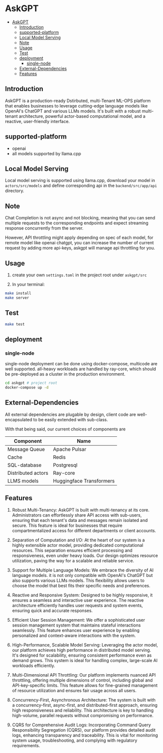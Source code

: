 # AskGPT

- [AskGPT](#askgpt)
  - [Introduction](#introduction)
  - [supported-platform](#supported-platform)
  - [Local Model Serving](#local-model-serving)
  - [Note](#note)
  - [Usage](#usage)
  - [Test](#test)
  - [deployment](#deployment)
    - [single-node](#single-node)
  - [External-Dependencies](#external-dependencies)
  - [Features](#features)


## Introduction

AskGPT is a production-ready Dstirbuted, multi-Tenant ML-OPS platform that enables businesses to leverage cutting-edge language models like OpenAI's ChatGPT and various LLMs models. It's built with a robust multi-tenant architecture, powerful actor-based computational model, and a reactive, user-friendly interface.



## supported-platform

* openai
* all models supported by llama.cpp

## Local Model Serving

Local model serving is supported using llama.cpp, download your model in
`actors/src/models`
and define corresponding api in the `backend/src/app/api` directory.

## Note

Chat Completion is not async and not blocking, meaning that you can send multiple requests to the corresponding endpoints and expect streaming response concurrently from the server.

However, API throttling might apply depending on spec of each model, for remote model like openai chatgpt, you can increase the number of current request by adding more api-keys, askgpt will  manage api throttling for you.  

## Usage

1. create your own `settings.toml` in the project root under `askgpt/src`

2. In your terminal:

```bash
make install
make server
```

## Test

```bash
make test
```

## deployment

### single-node

single-node deployment can be done using docker-compose, multicode are well supported.
all-heavy workloads are handled by ray-core, which should be pre-deployed as a cluster in the production environment.

```bash
cd askgpt # project root
docker-compose up -d
```

## External-Dependencies

All external dependencies are plugable by design, client code are well-encapsulated to be easily extended with sub-class.

With that being said, our current choices of components are

| Component | Name |
| ------ | ------ |
| Message Queue | Apache Pulsar |
| Cache | Redis |
| SQL-database | Postgresql |
| Distributed actors | Ray-core |
| LLMS models | Huggingface Transformers |

## Features

1. Robust Multi-Tenancy: AskGPT is built with multi-tenancy at its core. Administrators can effortlessly share API access with sub-users, ensuring that each tenant's data and messages remain isolated and secure. This feature is ideal for businesses that require compartmentalized access for different departments or client accounts.

2. Separation of Computation and I/O: At the heart of our system is a highly extensible actor model, providing dedicated computational resources. This separation ensures efficient processing and responsiveness, even under heavy loads. Our design optimizes resource utilization, paving the way for a scalable and reliable service.

3. Support for Multiple Language Models: We embrace the diversity of AI language models. it is not only compatible with OpenAI's ChatGPT but also supports various LLMs models. This flexibility allows users to choose the model that best fits their specific needs and preferences.

4. Reactive and Responsive System: Designed to be highly responsive, it ensures a seamless and interactive user experience. The reactive architecture efficiently handles user requests and system events, ensuring quick and accurate responses.

5. Efficient User Session Management: We offer a sophisticated user session management system that maintains stateful interactions seamlessly. This feature enhances user experience by enabling personalized and context-aware interactions with the system.

6. High-Performance, Scalable Model Serving: Leveraging the actor model, our platform achieves high performance in distributed model serving. It's designed for scalability, ensuring consistent performance even as demand grows. This system is ideal for handling complex, large-scale AI workloads efficiently.

7. Multi-Dimensional API Throttling: Our platform implements nuanced API throttling, offering multiple dimensions of control, including global and API-key-specific limits. This feature allows for fine-grained management of resource utilization and ensures fair usage across all users.

8. Concurrency-First, Asynchronous Architecture: The system is built with a concurrency-first, async-first, and distributed-first approach, ensuring high responsiveness and reliability. This architecture is key to handling high-volume, parallel requests without compromising on performance.

9. CQRS for Comprehensive Audit Logs: Incorporating Command Query Responsibility Segregation (CQRS), our platform provides detailed audit logs, enhancing transparency and traceability. This is vital for monitoring system usage, troubleshooting, and complying with regulatory requirements.
